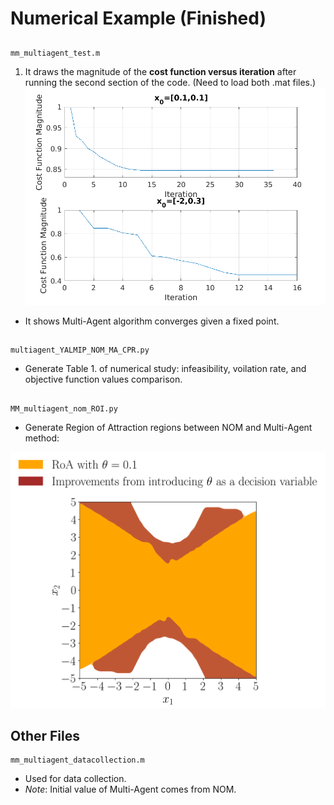 # Numerical Example (Finished)

## 

    mm_multiagent_test.m

1. It draws the magnitude of the **cost function versus iteration** after running the second section of the code.
(Need to load both .mat files.)
![Alt text](numerical_init.png "Paper figure 3")
* It shows Multi-Agent algorithm converges given a fixed point.



##
    multiagent_YALMIP_NOM_MA_CPR.py

* Generate Table 1. of numerical study:
    infeasibility, voilation rate, and objective function values comparison.

## 

    MM_multiagent_nom_ROI.py

* Generate Region of Attraction regions between NOM and Multi-Agent method:

![Alt text](ROA_MultiAgent.png "Paper figure 3")

## Other Files
    mm_multiagent_datacollection.m

* Used for data collection. 
* $Note$: Initial value of Multi-Agent comes from NOM.